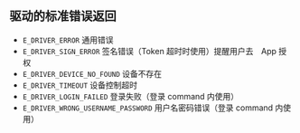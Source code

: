 ## 驱动的标准错误返回

- `E_DRIVER_ERROR`  通用错误
- `E_DRIVER_SIGN_ERROR`  签名错误（Token 超时时使用）提醒用户去　App 授权
- `E_DRIVER_DEVICE_NO_FOUND`  设备不存在
- `E_DRIVER_TIMEOUT` 设备控制超时
- `E_DRIVER_LOGIN_FAILED` 登录失败（登录 command 内使用）
- `E_DRIVER_WRONG_USERNAME_PASSWORD` 用户名密码错误（登录 command 内使用）
